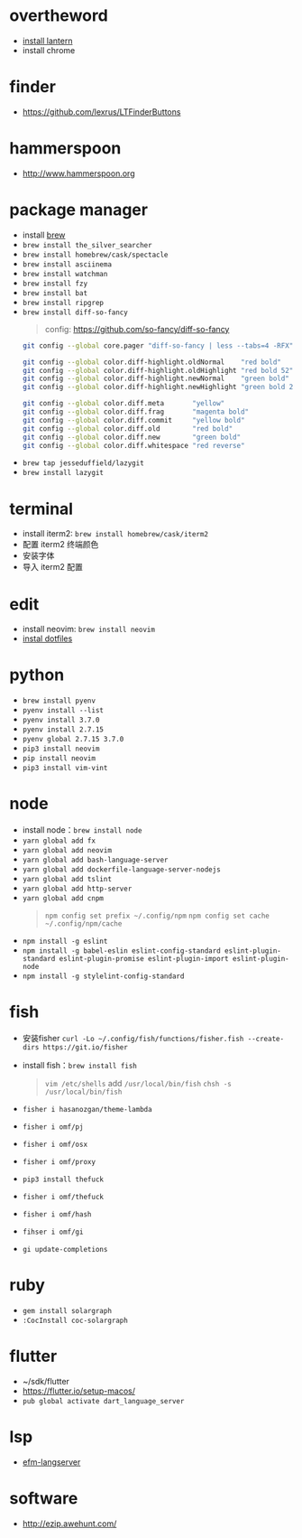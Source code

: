 # overtheword

- [install lantern](https://github.com/getlantern/download/wiki)
- install chrome

# finder

- https://github.com/lexrus/LTFinderButtons

# hammerspoon

- http://www.hammerspoon.org

# package manager

- install [ brew ](https://brew.sh)
- `brew install the_silver_searcher`
- `brew install homebrew/cask/spectacle`
- `brew install asciinema`
- `brew install watchman`
- `brew install fzy`
- `brew install bat`
- `brew install ripgrep`
- `brew install diff-so-fancy`
  > config: https://github.com/so-fancy/diff-so-fancy
  ```bash
  git config --global core.pager "diff-so-fancy | less --tabs=4 -RFX"

  git config --global color.diff-highlight.oldNormal    "red bold"
  git config --global color.diff-highlight.oldHighlight "red bold 52"
  git config --global color.diff-highlight.newNormal    "green bold"
  git config --global color.diff-highlight.newHighlight "green bold 22"

  git config --global color.diff.meta       "yellow"
  git config --global color.diff.frag       "magenta bold"
  git config --global color.diff.commit     "yellow bold"
  git config --global color.diff.old        "red bold"
  git config --global color.diff.new        "green bold"
  git config --global color.diff.whitespace "red reverse"
  ```
- `brew tap jesseduffield/lazygit`
- `brew install lazygit`

# terminal

- install iterm2: `brew install homebrew/cask/iterm2`
- 配置 iterm2 终端颜色
- 安装字体
- 导入 iterm2 配置

# edit

- install neovim: `brew install neovim`
- [instal dotfiles](https://github.com/iamcco/dotfiles)

# python

- `brew install pyenv`
- `pyenv install --list`
- `pyenv install 3.7.0`
- `pyenv install 2.7.15`
- `pyenv global 2.7.15 3.7.0`
- `pip3 install neovim`
- `pip install neovim`
- `pip3 install vim-vint`

# node

- install node：`brew install node`
- `yarn global add fx`
- `yarn global add neovim`
- `yarn global add bash-language-server`
- `yarn global add dockerfile-language-server-nodejs`
- `yarn global add tslint`
- `yarn global add http-server`
- `yarn global add cnpm`
  > `npm config set prefix ~/.config/npm`
  > `npm config set cache ~/.config/npm/cache`
- `npm install -g eslint`
- `npm install -g babel-eslin eslint-config-standard eslint-plugin-standard eslint-plugin-promise eslint-plugin-import eslint-plugin-node`
- `npm install -g stylelint-config-standard`

# fish
- 安装fisher
`curl -Lo ~/.config/fish/functions/fisher.fish --create-dirs https://git.io/fisher`

- install fish：`brew install fish`
  > `vim /etc/shells`
  > add `/usr/local/bin/fish`
  > `chsh -s /usr/local/bin/fish`
- `fisher i hasanozgan/theme-lambda`
- `fisher i omf/pj`
- `fisher i omf/osx`
- `fisher i omf/proxy`
- `pip3 install thefuck`
- `fisher i omf/thefuck`
- `fisher i omf/hash`
- `fihser i omf/gi`
- `gi update-completions`

# ruby

- `gem install solargraph`
- `:CocInstall coc-solargraph`

# flutter

- ~/sdk/flutter
- https://flutter.io/setup-macos/
- `pub global activate dart_language_server`

# lsp

- [efm-langserver](https://github.com/mattn/efm-langserver)

# software

- http://ezip.awehunt.com/
